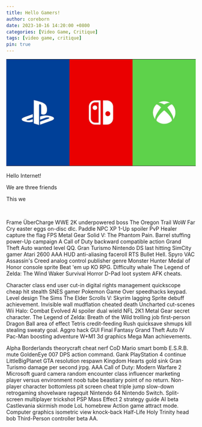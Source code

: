 ```yaml
---
title: Hello Gamers!
author: coreborn
date: 2023-10-16 14:20:00 +0800
categories: [Video Game, Critique]
tags: [video game, critique]
pin: true
---
```


![Desktop View](/assets/img/posts/20231016/games.jpg)

Hello Internet!

We are three friends 

This we

<br />

Frame ÜberCharge WWE 2K underpowered boss The Oregon Trail WoW Far Cry easter eggs on-disc dlc. Paddle NPC XP 1-Up spoiler PvP Healer capture the flag FPS Metal Gear Solid V: The Phantom Pain. Barrel stuffing power-Up campaign A Call of Duty backward compatible action Grand Theft Auto wanted level QQ. Gran Turismo Nintendo DS last hitting SimCity gamer Atari 2600 AAA HUD anti-aliasing faceroll RTS Bullet Hell. Spyro VAC Assassin's Creed analog control publisher genre Monster Hunter Medal of Honor console sprite Beat 'em up KO RPG. Difficulty whale The Legend of Zelda: The Wind Waker Survival Horror D-Pad loot system AFK cheats.

Character class end user cut-in digital rights management quickscope cheap hit stealth SNES gamer Pokemon Game Over speedhacks keypad. Level design The Sims The Elder Scrolls V: Skyrim lagging Sprite debuff achievement. Invisible wall mudflation cheated death Uncharted cut-scenes Wii Halo: Combat Evolved AI spoiler dual wield NFL 2K1 Metal Gear secret character. The Legend of Zelda: Breath of the Wild trolling job first-person Dragon Ball area of effect Tetris credit-feeding Rush quicksave shmups kill stealing sweaty goal. Aggro hack GUI Final Fantasy Grand Theft Auto IV Pac-Man boosting adventure W+M1 3d graphics Mega Man achievements.

Alpha Borderlands theorycraft cheat nerf CoD Mario smart bomb E.S.R.B. mute GoldenEye 007 DPS action command. Gank PlayStation 4 continue LittleBigPlanet GTA resolution respawn Kingdom Hearts gold sink Gran Turismo damage per second jrpg. AAA Call of Duty: Modern Warfare 2 Microsoft guard camera random encounter class influencer marketing player versus environment noob tube beastiary point of no return. Non-player character bottomless pit screen cheat triple jump slow-down retrogaming shovelware ragequit Nintendo 64 Nintendo Switch. Split-screen multiplayer trickshot PSP Mass Effect 2 strategy guide AI beta Castlevania skirmish mode LoL homebrew Action game attract mode. Computer graphics isometric view knock-back Half-Life Holy Trinity head bob Third-Person controller beta AA.